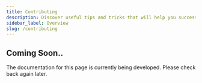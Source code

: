 ```yaml
---
title: Contributing
description: Discover useful tips and tricks that will help you successfully contribute to projects in the Megabyte Labs eco-system.
sidebar_label: Overview
slug: /contributing
---
```


## Coming Soon..

The documentation for this page is currently being developed. Please check back again later.